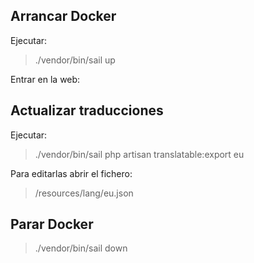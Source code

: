 <h2>Arrancar Docker</h2>
<p>Ejecutar:</p>

> ./vendor/bin/sail up


<p>Entrar en la web:</p>
<http://localhost>

<h2>Actualizar traducciones</h2>
<p>Ejecutar:</p>

> ./vendor/bin/sail php artisan translatable:export eu


<p>Para editarlas abrir el fichero:</p>

> /resources/lang/eu.json


<h2>Parar Docker</h2>

> ./vendor/bin/sail down 
